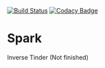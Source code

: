 [![Build Status](https://travis-ci.com/NemesLaszlo/Spark.svg?branch=master)](https://travis-ci.com/NemesLaszlo/Spark)
[![Codacy Badge](https://api.codacy.com/project/badge/Grade/b6f3ee8660124e578dc2f711a826ddaf)](https://www.codacy.com/app/wow.laszlo/Spark_2?utm_source=github.com&amp;utm_medium=referral&amp;utm_content=NemesLaszlo/Spark&amp;utm_campaign=Badge_Grade)

# Spark
Inverse Tinder (Not finished)
